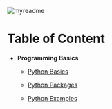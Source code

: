 ![myreadme](https://user-images.githubusercontent.com/70707092/95544092-d0b72880-09bf-11eb-90f7-bdca493307f7.png)

# Table of Content

- **Programming Basics**

    - [Python Basics](https://github.com/mareksturek/programming-basics/blob/main/python_basics.ipynb)
  

    - [Python Packages](https://github.com/mareksturek/programming-basics/blob/main/python_packages.ipynb)
  

    - [Python Examples](https://github.com/mareksturek/programming-basics/blob/main/python_examples.ipynb)     

